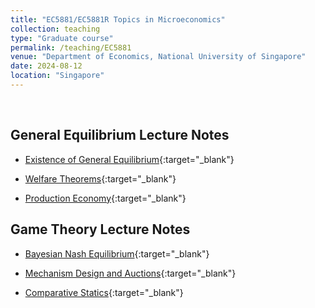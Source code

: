 ```yaml
---
title: "EC5881/EC5881R Topics in Microeconomics"
collection: teaching
type: "Graduate course"
permalink: /teaching/EC5881
venue: "Department of Economics, National University of Singapore"
date: 2024-08-12
location: "Singapore"
---
```



<br />

## General Equilibrium Lecture Notes

* [Existence of General Equilibrium](/files/EC5881/equilibrium_existence.pdf){:target="_blank"}  

* [Welfare Theorems](/files/EC5881/welfare_theorem.pdf){:target="_blank"} 

* [Production Economy](/files/EC5881/production_economy.pdf){:target="_blank"} 


## Game Theory Lecture Notes

* [Bayesian Nash Equilibrium](/files/EC5881/Bayesian_Nash.pdf){:target="_blank"}  

* [Mechanism Design and Auctions](/files/EC5881/Mechanism_Design.pdf){:target="_blank"}  
* [Comparative Statics](){:target="_blank"}  

<!-- Heading 1
======

Heading 2
======

Heading 3
====== -->
